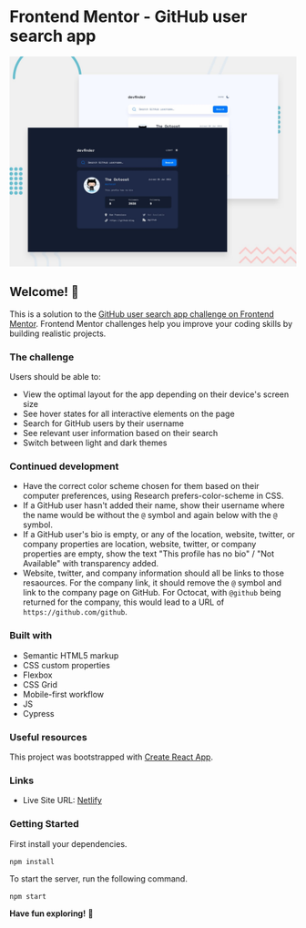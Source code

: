 # Frontend Mentor - GitHub user search app

![Design preview for the GitHub user search app coding challenge](./src/assets/preview.jpg)

## Welcome! 👋

This is a solution to the [GitHub user search app challenge on Frontend Mentor](https://www.frontendmentor.io/challenges/github-user-search-app-Q09YOgaH6). Frontend Mentor challenges help you improve your coding skills by building realistic projects.

### The challenge

Users should be able to:

- View the optimal layout for the app depending on their device's screen size
- See hover states for all interactive elements on the page
- Search for GitHub users by their username
- See relevant user information based on their search
- Switch between light and dark themes

### Continued development

- Have the correct color scheme chosen for them based on their computer preferences, using Research prefers-color-scheme in CSS.
- If a GitHub user hasn't added their name, show their username where the name would be without the `@` symbol and again below with the `@` symbol.
- If a GitHub user's bio is empty, or any of the location, website, twitter, or company properties are location, website, twitter, or company properties are empty, show the text "This profile has no bio" / "Not Available" with transparency added.
- Website, twitter, and company information should all be links to those resaources. For the company link, it should remove the `@` symbol and link to the company page on GitHub. For Octocat, with `@github` being returned for the company, this would lead to a URL of `https://github.com/github`.

### Built with

- Semantic HTML5 markup
- CSS custom properties
- Flexbox
- CSS Grid
- Mobile-first workflow
- JS
- Cypress

### Useful resources

This project was bootstrapped with [Create React App](https://github.com/facebook/create-react-app).

### Links

- Live Site URL: [Netlify](https://hellodajana-github-user-search.netlify.app/)

### Getting Started

First install your dependencies.

```
npm install
```

To start the server, run the following command.

```
npm start
```

**Have fun exploring!** 🚀
